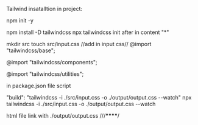 Tailwind insatalltion in project:

npm init -y

npm install -D tailwindcss
npx tailwindcss init
after in content "\*"

mkdir src
touch src/input.css
//add in input css//
@import "tailwindcss/base";

@import "tailwindcss/components";

@import "tailwindcss/utilities";

in package.json file script

"build": "tailwindcss -i ./src/input.css -o ./output/output.css --watch"
npx tailwindcss -i ./src/input.css -o ./output/output.css --watch

html file link with ./output/output.css
///****\*\*\*\*****/
